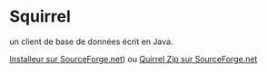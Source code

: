 # Squirrel
  
un client de base de données écrit en Java. 

[Installeur sur SourceForge.net](https://sourceforge.net/projects/squirrel-sql/))
ou [Quirrel Zip sur SourceForge.net](https://sourceforge.net/projects/squirrel-sql/files/1-stable/4.0.0-plainzip/)
